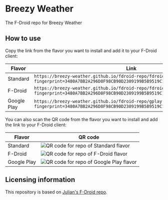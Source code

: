 # Breezy Weather
The F-Droid repo for Breezy Weather

## How to use

Copy the link from the flavor you want to install and add it to your F-Droid client:

| Flavor      | Link                                                                                                                                                   |
|-------------|--------------------------------------------------------------------------------------------------------------------------------------------------------|
| Standard    | `https://breezy-weather.github.io/fdroid-repo/fdroid/repo?fingerprint=3480A7BB2A296D8F98CB90D2309199B5B9519C1B31978DBCD877ADB102AF35EE`                |
| F-Droid     | `https://breezy-weather.github.io/fdroid-repo/fdroid-version/fdroid/repo?fingerprint=3480A7BB2A296D8F98CB90D2309199B5B9519C1B31978DBCD877ADB102AF35EE` |
| Google Play | `https://breezy-weather.github.io/fdroid-repo/gplay-version/fdroid/repo?fingerprint=3480A7BB2A296D8F98CB90D2309199B5B9519C1B31978DBCD877ADB102AF35EE`  |

You can also scan the QR code from the flavor you want to install and add the link to your F-Droid client:

| Flavor      | QR code                                                                                                                     |
|-------------|-----------------------------------------------------------------------------------------------------------------------------|
| Standard    | ![QR code for repo of Standard flavor](https://breezy-weather.github.io/fdroid-repo/fdroid/repo/index.png)                  |
| F-Droid     | ![QR code for repo of F-Droid flavor](https://breezy-weather.github.io/fdroid-repo/fdroid-version/fdroid/repo/index.png)    |
| Google Play | ![QR code for repo of Google Play flavor](https://breezy-weather.github.io/fdroid-repo/gplay-version/fdroid/repo/index.png) |


## Licensing information
This repository is based on [Julian's F-Droid repo](https://gitlab.com/julianfairfax/fdroid-repo).
